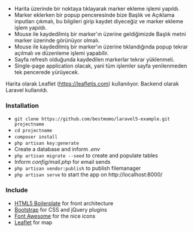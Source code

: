
- Harita üzerinde bir noktaya tıklayarak marker ekleme işlemi yapıldı.
- Marker eklerken bir popup penceresinde bize Başlık ve Açıklama inputları çıkmalı, bu bilgileri girip kaydet diyeceğiz ve marker ekleme işlem yapıldı.
- Mouse ile kaydedilmiş bir marker'ın üzerine geldiğimizde Başlık metni marker üzerinde görünüyor olmalı.
- Mouse ile kaydedilmiş bir marker'ın üzerine tıklandığında popup tekrar açılmalı ve düzenleme işlemi yapabilir.
- Sayfa refresh olduğunda kaydedilen markerlar tekrar yüklenmeli. 
- Single-page application olacak, yani tüm işlemler sayfa yenilenmeden tek pencerede yürüyecek.

Harita olarak Leaflet (https://leafletjs.com) kullanılıyor.
Backend olarak Laravel kullanıldı.

### Installation ###

* `git clone https://github.com/bestmomo/laravel5-example.git projectname`
* `cd projectname`
* `composer install`
* `php artisan key:generate`
* Create a database and inform *.env*
* `php artisan migrate --seed` to create and populate tables
* Inform *config/mail.php* for email sends
* `php artisan vendor:publish` to publish filemanager
* `php artisan serve` to start the app on http://localhost:8000/

### Include ###

* [HTML5 Boilerplate](http://html5boilerplate.com) for front architecture
* [Bootstrap](http://getbootstrap.com) for CSS and jQuery plugins
* [Font Awesome](http://fortawesome.github.io/Font-Awesome) for the nice icons
* [Leaflet](https://leafletjs.com) for map
